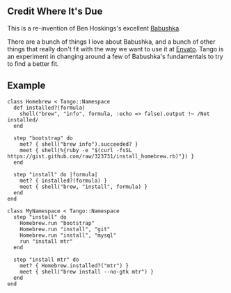 Credit Where It's Due
---------------------

This is a re-invention of Ben Hoskings's excellent
[Babushka](https://github.com/benhoskings/babushka).

There are a bunch of things I love about Babushka, and a bunch of other things
that really don't fit with the way we want to use it at
[Envato](http://envato.com/). Tango is an experiment in changing around a few
of Babushka's fundamentals to try to find a better fit.


Example
-------

    class Homebrew < Tango::Namespace
      def installed?(formula)
        shell("brew", "info", formula, :echo => false).output !~ /Not installed/
      end

      step "bootstrap" do
        met? { shell("brew info").succeeded? }
        meet { shell(%{ruby -e "$(curl -fsSL https://gist.github.com/raw/323731/install_homebrew.rb)"}) }
      end

      step "install" do |formula|
        met? { installed?(formula) }
        meet { shell("brew, "install", formula) }
      end
    end

    class MyNamespace < Tango::Namespace
      step "install" do
        Homebrew.run "bootstrap"
        Homebrew.run "install", "git"
        Homebrew.run "install", "mysql"
        run "install mtr"
      end

      step "install mtr" do
        met? { Homebrew.installed?("mtr") }
        meet { shell("brew install --no-gtk mtr") }
      end
    end

